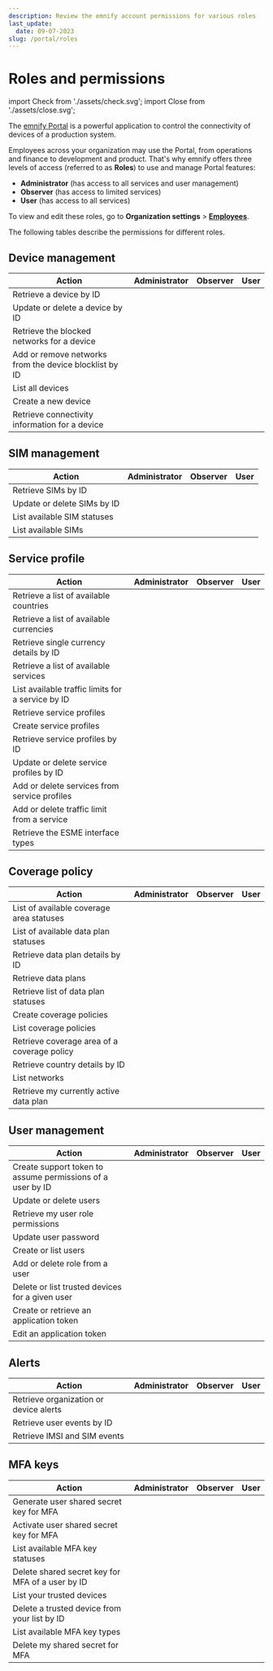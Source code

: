 ```yaml
---
description: Review the emnify account permissions for various roles
last_update: 
  date: 09-07-2023
slug: /portal/roles
---
```


# Roles and permissions

import Check from './assets/check.svg';
import Close from './assets/close.svg';

The [emnify Portal](https://portal.emnify.com/) is a powerful application to control the connectivity of devices of a production system.

Employees across your organization may use the Portal, from operations and finance to development and product.
That's why emnify offers three levels of access (referred to as **Roles**) to use and manage Portal features:

- **Administrator** (has access to all services and user management)
- **Observer** (has access to limited services)
- **User** (has access to all services)

To view and edit these roles, go to **Organization settings**&nbsp;<span aria-label="and then">></span> [**Employees**](https://portal.emnify.com/organisation-settings/users).

The following tables describe the permissions for different roles.

## Device management

| Action | Administrator | Observer | User |
| ------ | :---: | :------: | :--: |
| Retrieve a device by ID | <Check alt="Yes" /> | <Check alt="Yes" /> | <Check alt="Yes" /> |
| Update or delete a device by ID | <Check alt="Yes" /> | <Close alt="No" /> | <Check alt="Yes" /> |
| Retrieve the blocked networks for a device | <Check alt="Yes" /> | <Check alt="Yes" /> | <Check alt="Yes" /> |
| Add or remove networks from the device blocklist by ID | <Check alt="Yes" /> | <Close alt="No" /> | <Check alt="Yes" /> |
| List all devices | <Check alt="Yes" /> | <Check alt="Yes" /> | <Check alt="Yes" /> |
| Create a new device | <Check alt="Yes" /> | <Close alt="No" /> | <Check alt="Yes" /> |
| Retrieve connectivity information for a device | <Check alt="Yes" /> | <Check alt="Yes" /> | <Check alt="Yes" /> |

## SIM management

| Action | Administrator | Observer | User |
| ------ | :---: | :------: | :--: |
| Retrieve SIMs by ID | <Check alt="✓" /> | <Check alt="Yes" /> | <Check alt="Yes" /> |
| Update or delete SIMs by ID | <Check alt="Yes" /> | <Close alt="No" /> | <Check alt="Yes" /> |
| List available SIM statuses | <Check alt="Yes" /> | <Check alt="Yes" /> | <Check alt="Yes" /> |
| List available SIMs | <Check alt="Yes" /> | <Check alt="Yes" /> | <Check alt="Yes" /> |

## Service profile

| Action | Administrator | Observer | User |
| ------ | :---: | :------: | :--: |
| Retrieve a list of available countries | <Check alt="Yes" /> | <Check alt="Yes" /> | <Check alt="Yes" /> |
| Retrieve a list of available currencies | <Check alt="Yes" /> | <Check alt="Yes" /> | <Check alt="Yes" /> |
| Retrieve single currency details by ID | <Check alt="Yes" /> | <Check alt="Yes" /> | <Check alt="Yes" /> |
| Retrieve a list of available services | <Check alt="Yes" /> | <Check alt="Yes" /> | <Check alt="Yes" /> |
| List available traffic limits for a service by ID | <Check alt="Yes" /> | <Check alt="Yes" /> | <Check alt="Yes" /> |
| Retrieve service profiles | <Check alt="Yes" /> | <Check alt="Yes" /> | <Check alt="Yes" /> |
| Create service profiles | <Check alt="Yes" /> | <Close alt="No" /> | <Check alt="Yes" />
| Retrieve service profiles by ID | <Check alt="Yes" /> | <Check alt="Yes" /> | <Check alt="Yes" /> |
| Update or delete service profiles by ID | <Check alt="Yes" /> | <Close alt="No" /> | <Check alt="Yes" /> |
| Add or delete services from service profiles | <Check alt="Yes" /> | <Close alt="No" /> | <Check alt="Yes" /> |
| Add or delete traffic limit from a service | <Check alt="Yes" /> | <Close alt="No" /> | <Check alt="Yes" /> |
| Retrieve the ESME interface types | <Check alt="Yes" /> | <Close alt="No" /> | <Check alt="Yes" /> |

## Coverage policy

| Action | Administrator | Observer | User |
| ------ | :---: | :------: | :--: |
| List of available coverage area statuses | <Check alt="Yes" /> | <Check alt="Yes" /> | <Check alt="Yes" /> |
| List of available data plan statuses | <Check alt="Yes" /> | <Check alt="Yes" /> | <Check alt="Yes" /> |
| Retrieve data plan details by ID | <Check alt="Yes" /> | <Check alt="Yes" /> | <Check alt="Yes" /> |
| Retrieve data plans | <Check alt="Yes" /> | <Check alt="Yes" /> | <Check alt="Yes" /> |
| Retrieve list of data plan statuses | <Check alt="Yes" /> | <Check alt="Yes" /> | <Check alt="Yes" /> |
| Create coverage policies | <Check alt="Yes" /> | <Close alt="No" /> | <Check alt="Yes" /> |
| List coverage policies | <Check alt="Yes" /> | <Check alt="Yes" /> | <Check alt="Yes" /> |
| Retrieve coverage area of a coverage policy | <Check alt="Yes" /> | <Check alt="Yes" /> | <Check alt="Yes" /> |
| Retrieve country details by ID | <Check alt="Yes" /> | <Check alt="Yes" /> | <Check alt="Yes" /> |
| List networks | <Check alt="Yes" /> | <Check alt="Yes" /> | <Check alt="Yes" /> |
| Retrieve my currently active data plan | <Check alt="Yes" /> | <Check alt="Yes" /> | <Check alt="Yes" /> |

## User management

| Action | Administrator | Observer | User |
| ------ | :---: | :------: | :--: |
| Create support token to assume permissions of a user by ID | <Close alt="No" /> | <Close alt="No" /> | <Close alt="No" /> |
| Update or delete users | <Check alt="Yes" /> | <Close alt="No" /> | <Close alt="No" /> |
| Retrieve my user role permissions | <Check alt="Yes" /> | <Check alt="Yes" /> | <Check alt="Yes" /> |
| Update user password | <Check alt="Yes" /> | <Check alt="Yes" /> | <Check alt="Yes" /> |
| Create or list users | <Check alt="Yes" /> | <Close alt="No" /> | <Close alt="No" /> |
| Add or delete role from a user | <Check alt="Yes" /> | <Close alt="No" /> | <Close alt="No" /> |
| Delete or list trusted devices for a given user | <Check alt="Yes" /> | <Close alt="No" /> | <Close alt="No" /> |
| Create or retrieve an application token | <Check alt="Yes" /> | <Check alt="Yes" /> | <Check alt="Yes" /> |
| Edit an application token | <Check alt="Yes" /> | <Close alt="No" /> | <Close alt="No" /> |

## Alerts

| Action | Administrator | Observer | User |
| ------ | :---: | :------: | :--: |
| Retrieve organization or device alerts | <Check alt="Yes" /> | <Check alt="Yes" /> | <Check alt="Yes" /> |
| Retrieve user events by ID | <Check alt="Yes" /> | <Close alt="No" /> | <Close alt="No" /> |
| Retrieve IMSI and SIM events | <Check alt="Yes" /> | <Check alt="Yes" /> | <Check alt="Yes" /> |

## MFA keys

| Action | Administrator | Observer | User |
| ------ | :---: | :------: | :--: |
| Generate user shared secret key for MFA | <Check alt="Yes" /> | <Check alt="Yes" /> | <Check alt="Yes" /> |
| Activate user shared secret key for MFA | <Check alt="Yes" /> | <Check alt="Yes" /> | <Check alt="Yes" /> |
| List available MFA key statuses | <Check alt="Yes" /> | <Check alt="Yes" /> | <Check alt="Yes" /> |
| Delete shared secret key for MFA of a user by ID | <Check alt="Yes" /> | <Close alt="No" /> | <Close alt="No" /> |
| List your trusted devices | <Check alt="Yes" /> | <Check alt="Yes" /> | <Check alt="Yes" /> |
| Delete a trusted device from your list by ID | <Check alt="Yes" /> | <Check alt="Yes" /> | <Check alt="Yes" /> |
| List available MFA key types | <Check alt="Yes" /> | <Check alt="Yes" /> | <Check alt="Yes" /> |
| Delete my shared secret for MFA | <Check alt="Yes" /> | <Check alt="Yes" /> | <Check alt="Yes" /> |
